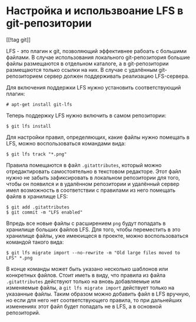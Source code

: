 Настройка и использвоание LFS в git-репозитории
===============================================

[[!tag git]]

LFS - это плагин к git, позволяющий эффективнее рабоать с большими файлами. В случае использования локального git-репозитория большие файлы размещаются в отдельном каталоге, а в git-репозитории размещаются только ссылки на них. В случае с удалённым git-репозиторием сервер должен поддерживать реализацию LFS-сервера.

Для включения поддержки LFS нужно установить соответствующий плагин:

    # apt-get install git-lfs

Теперь поддержку LFS нужно включить в самом репозитории:

    $ git lfs install

Для настройки правил, определяющих, какие файлы нужно помещать в LFS, можно воспользоваться командами вида:

    $ git lfs track "*.png"

Правила помещаются в файл `.gitattributes`, который можно отредактировать самостоятельно в текстовом редакторе. Этот файл нужно не забыть зафиксировать в локальном репозитории для того, чтобы он появился и в удалённом репозитории и удалённый сервер имел возможность в соответствии с правилами из него помещать файлв в хранилище LFS:

    $ git add .gitattributes
    $ git commit -m "LFS enabled"

Впредь все новые файлы с расширением `png` будут попадать в хранилище больших файлов LFS. Для того, чтобы переместить в это хранилище файлы, уже имеюищеся в проекте, можно воспользоваться командой такого вида:

    $ git lfs migrate import --no-rewrite -m "Old large files moved to LFS" *.png

В конце команды может быть указано несколько шаблонов или конкретных файлов. Стоит иметь в виду, что правила из файла `.gitattributes` действуют только на вновь добавляемые или изменяемые файлы, а `git lfs migrate import` действует только на указанные файлы. Таким образом можно добавить файл в LFS вручную, но если для него нет соответствующего правила, то при дальнейших изменениях этот файл будет попадать не в LFS, а в основной репозиторий.
